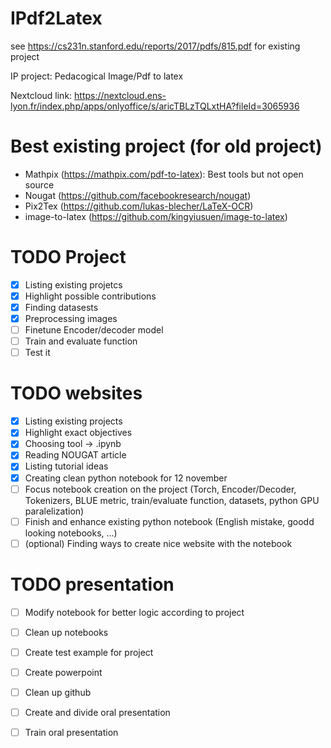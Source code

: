 # IPdf2Latex

see https://cs231n.stanford.edu/reports/2017/pdfs/815.pdf for existing project 

IP project: Pedacogical Image/Pdf to latex

Nextcloud link: https://nextcloud.ens-lyon.fr/index.php/apps/onlyoffice/s/aricTBLzTQLxtHA?fileId=3065936

# Best existing project (for old project)
 - Mathpix (https://mathpix.com/pdf-to-latex): Best tools but not open source
 - Nougat (https://github.com/facebookresearch/nougat)
 - Pix2Tex (https://github.com/lukas-blecher/LaTeX-OCR)
 - image-to-latex (https://github.com/kingyiusuen/image-to-latex)

 # TODO Project
 - [X] Listing existing projetcs
 - [X] Highlight possible contributions
 - [X] Finding datasests 
 - [X] Preprocessing images
 - [ ] Finetune Encoder/decoder model
 - [ ] Train and evaluate function
 - [ ] Test it

 # TODO websites
 - [X] Listing existing projects
 - [X] Highlight exact objectives
 - [X] Choosing tool -> .ipynb
 - [X] Reading NOUGAT article
 - [X] Listing tutorial ideas
 - [X] Creating clean python notebook for 12 november
 - [ ] Focus notebook creation on the project (Torch, Encoder/Decoder, Tokenizers, BLUE metric, train/evaluate function, datasets, python GPU paralelization)
 - [ ] Finish and enhance existing python notebook (English mistake, goodd looking notebooks, ...)
 - [ ] (optional) Finding ways to create nice website with the notebook

# TODO presentation
 - [ ] Modify notebook for better logic according to project
 - [ ] Clean up notebooks
 - [ ] Create test example for project
 - [ ] Create powerpoint
 - [ ] Clean up github
 - [ ] Create and divide oral presentation
 - [ ] Train oral presentation
 
